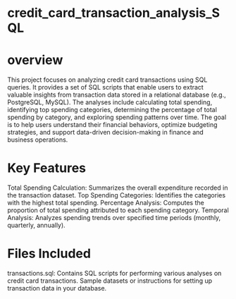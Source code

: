 # credit_card_transaction_analysis_SQL
# overview 

This project focuses on analyzing credit card transactions using SQL queries. It provides a set of SQL scripts that enable users to extract valuable insights from transaction data stored in a relational database (e.g., PostgreSQL, MySQL). The analyses include calculating total spending, identifying top spending categories, determining the percentage of total spending by category, and exploring spending patterns over time. The goal is to help users understand their financial behaviors, optimize budgeting strategies, and support data-driven decision-making in finance and business operations.

# Key Features

Total Spending Calculation: Summarizes the overall expenditure recorded in the transaction dataset.
Top Spending Categories: Identifies the categories with the highest total spending.
Percentage Analysis: Computes the proportion of total spending attributed to each spending category.
Temporal Analysis: Analyzes spending trends over specified time periods (monthly, quarterly, annually).
# Files Included

transactions.sql: Contains SQL scripts for performing various analyses on credit card transactions.
Sample datasets or instructions for setting up transaction data in your database.
